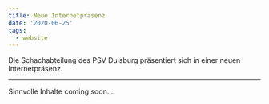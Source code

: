 ```yaml
---
title: Neue Internetpräsenz
date: '2020-06-25'
tags:
  - website
---
```


Die Schachabteilung des PSV Duisburg präsentiert sich in einer neuen Internetpräsenz.

- - -

Sinnvolle Inhalte coming soon...